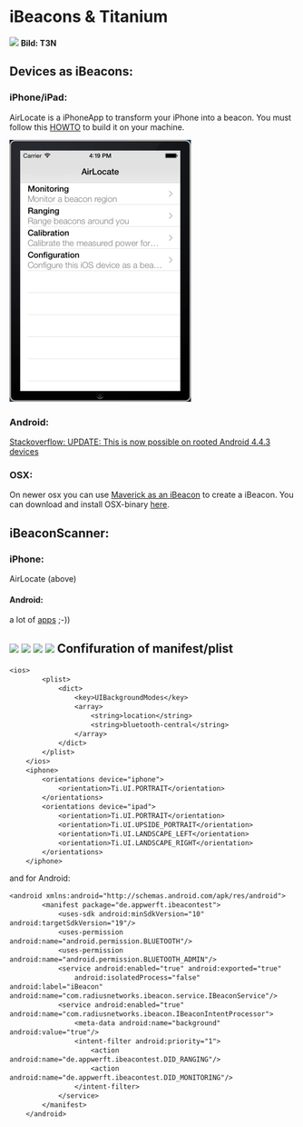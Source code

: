 iBeacons & Titanium 
===================
![](http://t3n.de/news/wp-content/uploads/2014/06/ibeacon-verschiedene-bauformen-595x909.jpg)
__Bild: T3N__


Devices as iBeacons:
--------------------

### iPhone/iPad:
AirLocate is a iPhoneApp to transform your iPhone into a beacon. You must follow this [HOWTO](https://github.com/AppWerft/iBeacontest/blob/master/doku/How-to-Configure-your-iPhone-as-an-iBeacon-Transmitter.pdf?raw=true) 
to build it on your machine.

![](https://github.com/AppWerft/iBeacontest/blob/master/doku/airlocate.png)
### Android:
[Stackoverflow: UPDATE: This is now possible on rooted Android 4.4.3 devices](http://stackoverflow.com/questions/19602913/can-an-android-device-act-as-an-ibeacon)

### OSX:
On newer osx you can use [Maverick as an iBeacon]() to create a iBeacon. You can download and install OSX-binary [here](https://github.com/AppWerft/iBeacontest/blob/master/doku/BeaconOSX.zip). 

iBeaconScanner:
---------------
### iPhone:
AirLocate (above)

#### Android:
a lot of [apps](https://play.google.com/store/search?q=ibeacon&c=apps) ;-))

![](https://lh4.ggpht.com/Riy3wGkz6RDwrHuF_5EnQm_bcvUybzUS-l0TsQcN2BBSTbUyxsFYMKCvQixC1ob_yW2H=w100)
![](https://lh4.ggpht.com/RjEtnJqwOh-Ozg6kgQQaljmWM6tb4jYglOqmAIXb5jfPw2GM7xgltbZlLnAXLQOGfPE=w100)
![](https://lh6.ggpht.com/AageLj4Ae12yYrjUb-E7EsH2SmHXDFEWDc8rsDD36Z3K111kigTaZot-rDaF125jpSI=w100)
![](https://lh5.ggpht.com/EuhbJUeNah_dJFV_PBRo2YQQE7G6vWBlvUsLjp0Mc-JZzOn7cprJnoMt6nZ73drKSn4=w100)
Confifuration of manifest/plist
-------------------------------
~~~
<ios>
        <plist>
            <dict>
                <key>UIBackgroundModes</key>
                <array>
                    <string>location</string>
                    <string>bluetooth-central</string>
                </array>
            </dict>
        </plist>
    </ios>
    <iphone>
        <orientations device="iphone">
            <orientation>Ti.UI.PORTRAIT</orientation>
        </orientations>
        <orientations device="ipad">
            <orientation>Ti.UI.PORTRAIT</orientation>
            <orientation>Ti.UI.UPSIDE_PORTRAIT</orientation>
            <orientation>Ti.UI.LANDSCAPE_LEFT</orientation>
            <orientation>Ti.UI.LANDSCAPE_RIGHT</orientation>
        </orientations>
    </iphone>
~~~
and for Android:
~~~
<android xmlns:android="http://schemas.android.com/apk/res/android">
        <manifest package="de.appwerft.ibeacontest">
            <uses-sdk android:minSdkVersion="10" android:targetSdkVersion="19"/>
            <uses-permission android:name="android.permission.BLUETOOTH"/>
            <uses-permission android:name="android.permission.BLUETOOTH_ADMIN"/>
            <service android:enabled="true" android:exported="true"
                android:isolatedProcess="false" android:label="iBeacon" android:name="com.radiusnetworks.ibeacon.service.IBeaconService"/>
            <service android:enabled="true" android:name="com.radiusnetworks.ibeacon.IBeaconIntentProcessor">
                <meta-data android:name="background" android:value="true"/>
                <intent-filter android:priority="1">
                    <action android:name="de.appwerft.ibeacontest.DID_RANGING"/>
                    <action android:name="de.appwerft.ibeacontest.DID_MONITORING"/>
                </intent-filter>
            </service>
        </manifest>
    </android>
~~~
    
